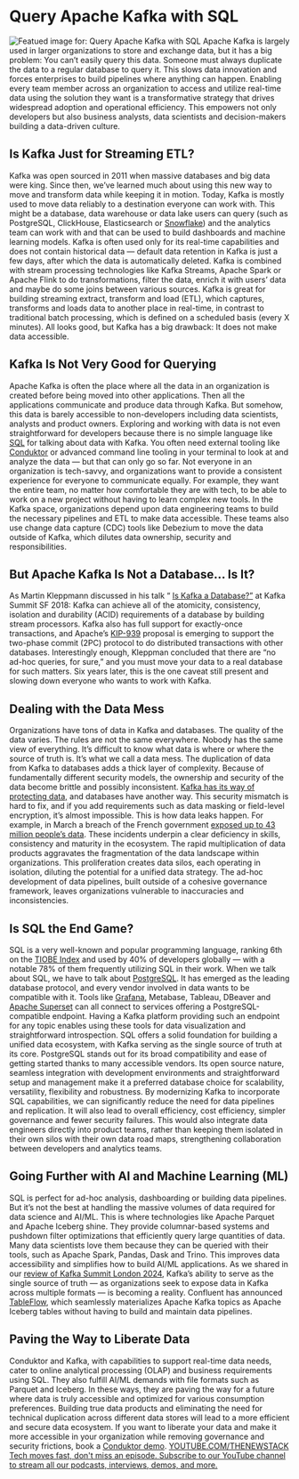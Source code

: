 # Query Apache Kafka with SQL
![Featued image for: Query Apache Kafka with SQL](https://cdn.thenewstack.io/media/2024/04/91a6c0b1-kafka-postgresql-1024x576.png)
Apache Kafka is largely used in larger organizations to store and exchange data, but it has a big problem: You can’t easily query this data. Someone must always duplicate the data to a regular database to query it. This slows data innovation and forces enterprises to build pipelines where anything can happen.
Enabling every team member across an organization to access and utilize real-time data using the solution they want is a transformative strategy that drives widespread adoption and operational efficiency. This empowers not only developers but also business analysts, data scientists and decision-makers building a data-driven culture.
## Is Kafka Just for Streaming ETL?
Kafka was open sourced in 2011 when massive databases and big data were king. Since then, we’ve learned much about using this new way to move and transform data while keeping it in motion.
Today, Kafka is mostly used to move data reliably to a destination everyone can work with. This might be a database, data warehouse or data lake users can query (such as PostgreSQL, ClickHouse, Elasticsearch or
[Snowflake](https://www.snowflake.com/?utm_content=inline+mention)) and the analytics team can work with and that can be used to build dashboards and machine learning models. Kafka is often used only for its real-time capabilities and does not contain historical data — default data retention in Kafka is just a few days, after which the data is automatically deleted.
Kafka is combined with stream processing technologies like Kafka Streams, Apache Spark or Apache Flink to do transformations, filter the data, enrich it with users’ data and maybe do some joins between various sources. Kafka is great for building streaming extract, transform and load (ETL), which captures, transforms and loads data to another place in real-time, in contrast to traditional batch processing, which is defined on a scheduled basis (every X minutes).
All looks good, but Kafka has a big drawback: It does not make data accessible.
## Kafka Is Not Very Good for Querying
Apache Kafka is often the place where all the data in an organization is created before being moved into other applications. Then all the applications communicate and produce data through Kafka. But somehow, this data is barely accessible to non-developers including data scientists, analysts and product owners.
Exploring and working with data is not even straightforward for developers because there is no simple language like
[SQL](https://roadmap.sh/sql) for talking about data with Kafka. You often need external tooling like [Conduktor](https://www.conduktor.io/) or advanced command line tooling in your terminal to look at and analyze the data — but that can only go so far.
Not everyone in an organization is tech-savvy, and organizations want to provide a consistent experience for everyone to communicate equally. For example, they want the entire team, no matter how comfortable they are with tech, to be able to work on a new project without having to learn complex new tools.
In the Kafka space, organizations depend upon data engineering teams to build the necessary pipelines and ETL to make data accessible. These teams also use change data capture (CDC) tools like Debezium to move the data outside of Kafka, which dilutes data ownership, security and responsibilities.
## But Apache Kafka Is Not a Database… Is It?
As Martin Kleppmann discussed in his talk “
[Is Kafka a Database?”](https://www.youtube.com/watch?v=v2RJQELoM6Y) at Kafka Summit SF 2018: Kafka can achieve all of the atomicity, consistency, isolation and durability (ACID) requirements of a database by building stream processors. Kafka also has full support for exactly-once transactions, and Apache’s [KIP-939](https://cwiki.apache.org/confluence/display/KAFKA/KIP-939%3A+Support+Participation+in+2PC) proposal is emerging to support the two-phase commit (2PC) protocol to do distributed transactions with other databases.
Interestingly enough, Kleppman concluded that there are “no ad-hoc queries, for sure,” and you must move your data to a real database for such matters. Six years later, this is the one caveat still present and slowing down everyone who wants to work with Kafka.
## Dealing with the Data Mess
Organizations have tons of data in Kafka and databases. The quality of the data varies. The rules are not the same everywhere. Nobody has the same view of everything. It’s difficult to know what data is where or where the source of truth is. It’s what we call a data mess.
The duplication of data from Kafka to databases adds a thick layer of complexity. Because of fundamentally different security models, the ownership and security of the data become brittle and possibly inconsistent.
[Kafka has its way of protecting data,](https://thenewstack.io/protect-sensitive-data-and-prevent-bad-practices-in-apache-kafka/) and databases have another way. This security mismatch is hard to fix, and if you add requirements such as data masking or field-level encryption, it’s almost impossible.
This is how data leaks happen. For example, in March a breach of the French government
[exposed up to 43 million people’s data](https://www.theregister.com/2024/03/14/mega_data_breach_at_french/). These incidents underpin a clear deficiency in skills, consistency and maturity in the ecosystem.
The rapid multiplication of data products aggravates the fragmentation of the data landscape within organizations. This proliferation creates data silos, each operating in isolation, diluting the potential for a unified data strategy. The ad-hoc development of data pipelines, built outside of a cohesive governance framework, leaves organizations vulnerable to inaccuracies and inconsistencies.
## Is SQL the End Game?
SQL is a very well-known and popular programming language, ranking 6th on the
[TIOBE Index](https://www.tiobe.com/tiobe-index/sql/) and used by 40% of developers globally — with a notable 78% of them frequently utilizing SQL in their work.
When we talk about SQL, we have to talk about
[PostgreSQL](https://thenewstack.io/a-cheat-sheet-to-database-access-control-postgresql/). It has emerged as the leading database protocol, and every vendor involved in data wants to be compatible with it. Tools like [Grafana](https://thenewstack.io/grafana-seeks-to-correct-observabilitys-historic-terrible-job/), Metabase, Tableau, DBeaver and [Apache Superset](https://thenewstack.io/explore-and-visualize-data-the-apache-superset-way/) can all connect to services offering a PostgreSQL-compatible endpoint. Having a Kafka platform providing such an endpoint for any topic enables using these tools for data visualization and straightforward introspection.
SQL offers a solid foundation for building a unified data ecosystem, with Kafka serving as the single source of truth at its core. PostgreSQL stands out for its broad compatibility and ease of getting started thanks to many accessible vendors. Its open source nature, seamless integration with development environments and straightforward setup and management make it a preferred database choice for scalability, versatility, flexibility and robustness.
By modernizing Kafka to incorporate SQL capabilities, we can significantly reduce the need for data pipelines and replication. It will also lead to overall efficiency, cost efficiency, simpler governance and fewer security failures.
This would also integrate data engineers directly into product teams, rather than keeping them isolated in their own silos with their own data road maps, strengthening collaboration between developers and analytics teams.
## Going Further with AI and Machine Learning (ML)
SQL is perfect for ad-hoc analysis, dashboarding or building data pipelines. But it’s not the best at handling the massive volumes of data required for data science and AI/ML. This is where technologies like Apache Parquet and Apache Iceberg shine.
They provide columnar-based systems and pushdown filter optimizations that efficiently query large quantities of data. Many data scientists love them because they can be queried with their tools, such as Apache Spark, Pandas, Dask and Trino. This improves data accessibility and simplifies how to build AI/ML applications.
As we shared in our
[review of Kafka Summit London 2024](https://www.conduktor.io/blog/kafka-summit-london-2024/), Kafka’s ability to serve as the single source of truth — as organizations seek to expose data in Kafka across multiple formats — is becoming a reality. Confluent has announced [TableFlow](https://www.confluent.io/en-gb/blog/introducing-tableflow/), which seamlessly materializes Apache Kafka topics as Apache Iceberg tables without having to build and maintain data pipelines.
## Paving the Way to Liberate Data
Conduktor and Kafka, with capabilities to support real-time data needs, cater to online analytical processing (OLAP) and business requirements using SQL. They also fulfill AI/ML demands with file formats such as Parquet and Iceberg. In these ways, they are paving the way for a future where data is truly accessible and optimized for various consumption preferences. Building true data products and eliminating the need for technical duplication across different data stores will lead to a more efficient and secure data ecosystem.
If you want to liberate your data and make it more accessible in your organization while removing governance and security frictions, book a
[Conduktor demo](https://www.conduktor.io/contact/demo/). [
YOUTUBE.COM/THENEWSTACK
Tech moves fast, don't miss an episode. Subscribe to our YouTube
channel to stream all our podcasts, interviews, demos, and more.
](https://youtube.com/thenewstack?sub_confirmation=1)